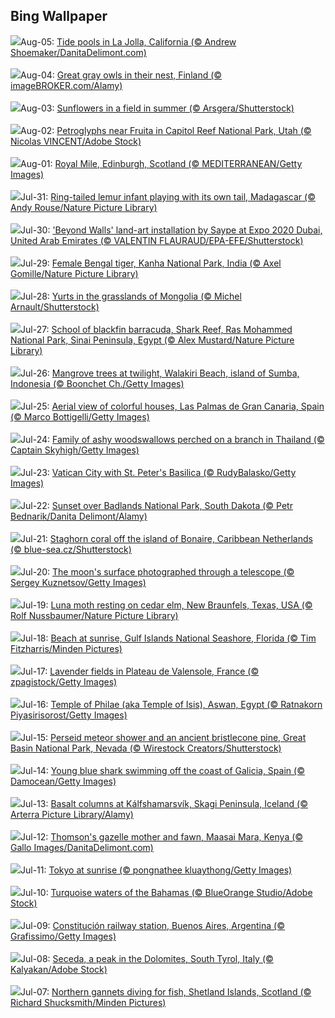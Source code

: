 ## Bing Wallpaper
![](https://www.bing.com/th?id=OHR.CaliforniaTidepool_EN-US9089576317_1920x1080.jpg&w=1000)Aug-05: [Tide pools in La Jolla, California (© Andrew Shoemaker/DanitaDelimont.com)](https://www.bing.com/th?id=OHR.CaliforniaTidepool_EN-US9089576317_UHD.jpg)<br><br>
![](https://www.bing.com/th?id=OHR.LaplandOwl_EN-US8965493818_1920x1080.jpg&w=1000)Aug-04: [Great gray owls in their nest, Finland (© imageBROKER.com/Alamy)](https://www.bing.com/th?id=OHR.LaplandOwl_EN-US8965493818_UHD.jpg)<br><br>
![](https://www.bing.com/th?id=OHR.HappySunflower_EN-US8791544241_1920x1080.jpg&w=1000)Aug-03: [Sunflowers in a field in summer (© Arsgera/Shutterstock)](https://www.bing.com/th?id=OHR.HappySunflower_EN-US8791544241_UHD.jpg)<br><br>
![](https://www.bing.com/th?id=OHR.FruitaPetroglyphs_EN-US8712481828_1920x1080.jpg&w=1000)Aug-02: [Petroglyphs near Fruita in Capitol Reef National Park, Utah (© Nicolas VINCENT/Adobe Stock)](https://www.bing.com/th?id=OHR.FruitaPetroglyphs_EN-US8712481828_UHD.jpg)<br><br>
![](https://www.bing.com/th?id=OHR.EdinburghFringe_EN-US5923216873_1920x1080.jpg&w=1000)Aug-01: [Royal Mile, Edinburgh, Scotland (© MEDITERRANEAN/Getty Images)](https://www.bing.com/th?id=OHR.EdinburghFringe_EN-US5923216873_UHD.jpg)<br><br>
![](https://www.bing.com/th?id=OHR.BabyLemur_EN-US9264861498_1920x1080.jpg&w=1000)Jul-31: [Ring-tailed lemur infant playing with its own tail, Madagascar (© Andy Rouse/Nature Picture Library)](https://www.bing.com/th?id=OHR.BabyLemur_EN-US9264861498_UHD.jpg)<br><br>
![](https://www.bing.com/th?id=OHR.SaypeDubai_EN-US5078679271_1920x1080.jpg&w=1000)Jul-30: ['Beyond Walls' land-art installation by Saype at Expo 2020 Dubai, United Arab Emirates (© VALENTIN FLAURAUD/EPA-EFE/Shutterstock)](https://www.bing.com/th?id=OHR.SaypeDubai_EN-US5078679271_UHD.jpg)<br><br>
![](https://www.bing.com/th?id=OHR.TigerDay_EN-US5038876410_1920x1080.jpg&w=1000)Jul-29: [Female Bengal tiger, Kanha National Park, India (© Axel Gomille/Nature Picture Library)](https://www.bing.com/th?id=OHR.TigerDay_EN-US5038876410_UHD.jpg)<br><br>
![](https://www.bing.com/th?id=OHR.MongoliaYurts_EN-US1803457525_1920x1080.jpg&w=1000)Jul-28: [Yurts in the grasslands of Mongolia (© Michel Arnault/Shutterstock)](https://www.bing.com/th?id=OHR.MongoliaYurts_EN-US1803457525_UHD.jpg)<br><br>
![](https://www.bing.com/th?id=OHR.BlackfinBarracuda_EN-US1227116811_1920x1080.jpg&w=1000)Jul-27: [School of blackfin barracuda, Shark Reef, Ras Mohammed National Park, Sinai Peninsula, Egypt (© Alex Mustard/Nature Picture Library)](https://www.bing.com/th?id=OHR.BlackfinBarracuda_EN-US1227116811_UHD.jpg)<br><br>
![](https://www.bing.com/th?id=OHR.MangroveTwilight_EN-US0646432423_1920x1080.jpg&w=1000)Jul-26: [Mangrove trees at twilight, Walakiri Beach, island of Sumba, Indonesia (© Boonchet Ch./Getty Images)](https://www.bing.com/th?id=OHR.MangroveTwilight_EN-US0646432423_UHD.jpg)<br><br>
![](https://www.bing.com/th?id=OHR.LasPalmas_EN-US0568727017_1920x1080.jpg&w=1000)Jul-25: [Aerial view of colorful houses, Las Palmas de Gran Canaria, Spain (© Marco Bottigelli/Getty Images)](https://www.bing.com/th?id=OHR.LasPalmas_EN-US0568727017_UHD.jpg)<br><br>
![](https://www.bing.com/th?id=OHR.AshyWoodswallow_EN-US7005770998_1920x1080.jpg&w=1000)Jul-24: [Family of ashy woodswallows perched on a branch in Thailand (© Captain Skyhigh/Getty Images)](https://www.bing.com/th?id=OHR.AshyWoodswallow_EN-US7005770998_UHD.jpg)<br><br>
![](https://www.bing.com/th?id=OHR.VaticanCity_EN-US5915643866_1920x1080.jpg&w=1000)Jul-23: [Vatican City with St. Peter's Basilica (© RudyBalasko/Getty Images)](https://www.bing.com/th?id=OHR.VaticanCity_EN-US5915643866_UHD.jpg)<br><br>
![](https://www.bing.com/th?id=OHR.BadlandsSunset_EN-US5821746223_1920x1080.jpg&w=1000)Jul-22: [Sunset over Badlands National Park, South Dakota (© Petr Bednarik/Danita Delimont/Alamy)](https://www.bing.com/th?id=OHR.BadlandsSunset_EN-US5821746223_UHD.jpg)<br><br>
![](https://www.bing.com/th?id=OHR.AcroporaReef_EN-US5567789372_1920x1080.jpg&w=1000)Jul-21: [Staghorn coral off the island of Bonaire, Caribbean Netherlands (© blue-sea.cz/Shutterstock)](https://www.bing.com/th?id=OHR.AcroporaReef_EN-US5567789372_UHD.jpg)<br><br>
![](https://www.bing.com/th?id=OHR.BigMoon_EN-US5436003142_1920x1080.jpg&w=1000)Jul-20: [The moon's surface photographed through a telescope (© Sergey Kuznetsov/Getty Images)](https://www.bing.com/th?id=OHR.BigMoon_EN-US5436003142_UHD.jpg)<br><br>
![](https://www.bing.com/th?id=OHR.MothWeek_EN-US5360572836_1920x1080.jpg&w=1000)Jul-19: [Luna moth resting on cedar elm, New Braunfels, Texas, USA (© Rolf Nussbaumer/Nature Picture Library)](https://www.bing.com/th?id=OHR.MothWeek_EN-US5360572836_UHD.jpg)<br><br>
![](https://www.bing.com/th?id=OHR.FloridaSeashore_EN-US9038929616_1920x1080.jpg&w=1000)Jul-18: [Beach at sunrise, Gulf Islands National Seashore, Florida (© Tim Fitzharris/Minden Pictures)](https://www.bing.com/th?id=OHR.FloridaSeashore_EN-US9038929616_UHD.jpg)<br><br>
![](https://www.bing.com/th?id=OHR.FranceLavender_EN-US5224253118_1920x1080.jpg&w=1000)Jul-17: [Lavender fields in Plateau de Valensole, France (© zpagistock/Getty Images)](https://www.bing.com/th?id=OHR.FranceLavender_EN-US5224253118_UHD.jpg)<br><br>
![](https://www.bing.com/th?id=OHR.TemplePhilae_EN-US5062419351_1920x1080.jpg&w=1000)Jul-16: [Temple of Philae (aka Temple of Isis), Aswan, Egypt (© Ratnakorn Piyasirisorost/Getty Images)](https://www.bing.com/th?id=OHR.TemplePhilae_EN-US5062419351_UHD.jpg)<br><br>
![](https://www.bing.com/th?id=OHR.PerseidsPine_EN-US4826682211_1920x1080.jpg&w=1000)Jul-15: [Perseid meteor shower and an ancient bristlecone pine, Great Basin National Park, Nevada (© Wirestock Creators/Shutterstock)](https://www.bing.com/th?id=OHR.PerseidsPine_EN-US4826682211_UHD.jpg)<br><br>
![](https://www.bing.com/th?id=OHR.YoungShark_EN-US4689572794_1920x1080.jpg&w=1000)Jul-14: [Young blue shark swimming off the coast of Galicia, Spain (© Damocean/Getty Images)](https://www.bing.com/th?id=OHR.YoungShark_EN-US4689572794_UHD.jpg)<br><br>
![](https://www.bing.com/th?id=OHR.BasaltColumns_EN-US4476950150_1920x1080.jpg&w=1000)Jul-13: [Basalt columns at Kálfshamarsvík, Skagi Peninsula, Iceland (© Arterra Picture Library/Alamy)](https://www.bing.com/th?id=OHR.BasaltColumns_EN-US4476950150_UHD.jpg)<br><br>
![](https://www.bing.com/th?id=OHR.ThomsonGazelle_EN-US4354285846_1920x1080.jpg&w=1000)Jul-12: [Thomson's gazelle mother and fawn, Maasai Mara, Kenya (© Gallo Images/DanitaDelimont.com)](https://www.bing.com/th?id=OHR.ThomsonGazelle_EN-US4354285846_UHD.jpg)<br><br>
![](https://www.bing.com/th?id=OHR.TokyoSunrise_EN-US4269783992_1920x1080.jpg&w=1000)Jul-11: [Tokyo at sunrise (© pongnathee kluaythong/Getty Images)](https://www.bing.com/th?id=OHR.TokyoSunrise_EN-US4269783992_UHD.jpg)<br><br>
![](https://www.bing.com/th?id=OHR.BahamaBlues_EN-US1367794856_1920x1080.jpg&w=1000)Jul-10: [Turquoise waters of the Bahamas (© BlueOrange Studio/Adobe Stock)](https://www.bing.com/th?id=OHR.BahamaBlues_EN-US1367794856_UHD.jpg)<br><br>
![](https://www.bing.com/th?id=OHR.ConstitucionStation_EN-US1235857389_1920x1080.jpg&w=1000)Jul-09: [Constitución railway station, Buenos Aires, Argentina (© Grafissimo/Getty Images)](https://www.bing.com/th?id=OHR.ConstitucionStation_EN-US1235857389_UHD.jpg)<br><br>
![](https://www.bing.com/th?id=OHR.SecedaPeak_EN-US0983713623_1920x1080.jpg&w=1000)Jul-08: [Seceda, a peak in the Dolomites, South Tyrol, Italy (© Kalyakan/Adobe Stock)](https://www.bing.com/th?id=OHR.SecedaPeak_EN-US0983713623_UHD.jpg)<br><br>
![](https://www.bing.com/th?id=OHR.ShetlandGannets_EN-US0812287314_1920x1080.jpg&w=1000)Jul-07: [Northern gannets diving for fish, Shetland Islands, Scotland (© Richard Shucksmith/Minden Pictures)](https://www.bing.com/th?id=OHR.ShetlandGannets_EN-US0812287314_UHD.jpg)<br><br>
